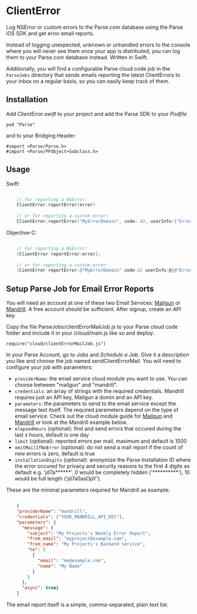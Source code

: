 ClientError
=========

Log NSError or custom errors to the Parse.com database using the Parse iOS SDK and get error email reports.

Instead of logging unexpected, unknown or unhandled errors to the console where you will never see them once your app is distributed, you can log them to your Parse.com database instead.
Written in Swift.
                   
Additionally, you will find a configurable Parse cloud code job in the `ParseJobs` directory that sends emails reporting the latest ClientErrors to your inbox on a regular basis,
so you can easily keep track of them.

## Installation
Add _ClientError.swift_ to your project and add the Parse SDK to your _Podfile_

	pod "Parse"
	
and to your Bridging Header:

	#import <Parse/Parse.h>
	#import <Parse/PFObject+Subclass.h>

## Usage

Swift:

```swift

	// for reporting a NSError:
	ClientError.reportError(error)
	
	// or for reporting a custom error:
	ClientError.reportError("MyErrorDomain", code: 42, userInfo:{"ErrorDescription": "unexpected response"})
```


Objective-C:

```objective-c

	// for reporting a NSError:
	[ClientError reportError:error];
	
	// or for reporting a custom error:
	[CientError reportError:@"MyErrorDomain" code:42 userInfo:@{@"ErrorDescription": @"unexpected response"}];
```

## Setup Parse Job for Email Error Reports

You will need an account at one of these two Email Services: [Mailgun](http://www.mailgun.com) or [Mandrill](http://www.mandrill.com). A free account should be sufficient. After signup, create an API key.

Copy the file ParseJobs/clientErrorMailJob.js to your Parse cloud code folder and include it in your /cloud/main.js like so and deploy:

	require("cloud/clientErrorMailJob.js")
	
In your Parse Account, go to *Jobs* and *Schedule a Job*. Give it a description you like and choose the job named sendClientErrorMail. You will need to configure your job with parameters:

* `providerName`: the email service cloud module you want to use. You can choose between "mailgun" and "mandrill". 
* `credentials`: an array of strings with the required credentials. Mandrill requires just an API key, Mailgun a domin and an API key.
* `parameters`: the parameters to send to the email service except the message text itself. The required parameters depend on the type of email service. Check out the cloud module guide for [Mailgun](https://www.parse.com/docs/cloud_modules_guide#mailgun) and [Mandrill](https://www.parse.com/docs/cloud_modules_guide#mandrill) or look at the Mandrill example below.
* `elapsedHours` (optional): find and send errors that occured during the last x hours, default is one day
* `limit` (optional): reported errors per mail, maximum and default is 1000 
* `omitMailIfNoError` (optional): do not send a mail report if the count of new errors is zero, default is true
* `installationDigits` (optional): anonymize the Parse Installation ID where the error occured for privacy and security reasons to the first 4 digits as default e.g. 'jd7a\*\*\*\*\*\*'. 0 would be completely hidden ('\*\*\*\*\*\*\*\*\*\*'), 10 would be full length ('jd7a0asOpY').

These are the minimal parameters required for Mandrill as example:

```json

	{
	"providerName": "mandrill",
	"credentials": ["YOUR_MANDRILL_API_KEY"],
	"parameters": {
	  "message": {
	    "subject": "My Projects's Weekly Error Report",
	    "from_email": "myproject@example.com",
	    "from_name": "My Projects's Backend Service",
	    "to": [
	      {
	        "email": "me@example.com",
	        "name": "My Name"
	      }
	    ]
	  },
	  "async": true}
	}
```

The email report itself is a simple, comma-separated, plain text list.
